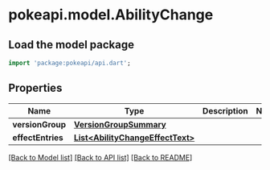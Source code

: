 # pokeapi.model.AbilityChange

## Load the model package
```dart
import 'package:pokeapi/api.dart';
```

## Properties
Name | Type | Description | Notes
------------ | ------------- | ------------- | -------------
**versionGroup** | [**VersionGroupSummary**](VersionGroupSummary.md) |  | 
**effectEntries** | [**List&lt;AbilityChangeEffectText&gt;**](AbilityChangeEffectText.md) |  | 

[[Back to Model list]](../README.md#documentation-for-models) [[Back to API list]](../README.md#documentation-for-api-endpoints) [[Back to README]](../README.md)


